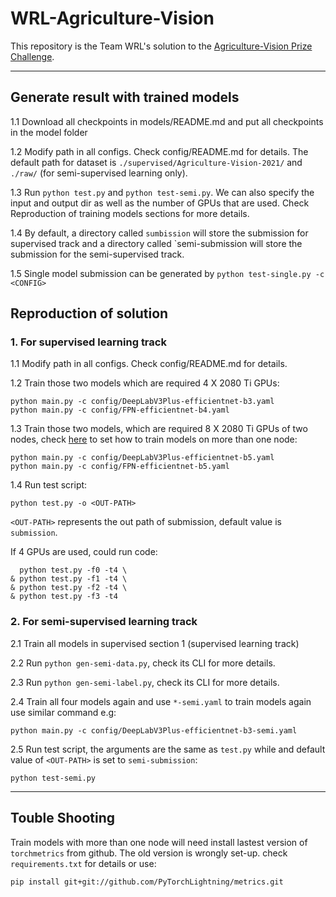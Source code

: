 # WRL-Agriculture-Vision
This repository is the Team WRL's solution to the [Agriculture-Vision Prize Challenge](https://www.agriculture-vision.com/agriculture-vision-2021/prize-challenge-2021).
***


## Generate result with trained models

1.1 Download all checkpoints in models/README.md and put all checkpoints in the model folder

1.2 Modify path in all configs. Check config/README.md for details. 
The default path for dataset is `./supervised/Agriculture-Vision-2021/` 
and `./raw/` (for semi-supervised learning only).

1.3 Run `python test.py` and `python test-semi.py`. We can also specify the input
and output dir as well as the number of GPUs that are used.
Check Reproduction of training models sections for more details.

1.4 By default, a directory called `sumbission` will store the submission for supervised track
and a directory called `semi-submission will store the submission for the semi-supervised track.

1.5 Single model submission can be generated by `python test-single.py -c <CONFIG>` 

## Reproduction of solution
### 1. For supervised learning track

1.1 Modify path in all configs. Check config/README.md for details.

1.2 Train those two models which are required 4 X 2080 Ti GPUs:

    python main.py -c config/DeepLabV3Plus-efficientnet-b3.yaml
    python main.py -c config/FPN-efficientnet-b4.yaml 
    
1.3 Train those two models, which are required 8 X 2080 Ti GPUs of two nodes, 
    check [here](https://pytorch-lightning.readthedocs.io/en/latest/clouds/cluster.html)
    to set how to train models on more than one node:

    python main.py -c config/DeepLabV3Plus-efficientnet-b5.yaml
    python main.py -c config/FPN-efficientnet-b5.yaml
   
1.4 Run test script:  

    python test.py -o <OUT-PATH>

`<OUT-PATH>` represents the out path of submission, default value is `submission`. 

If 4 GPUs are used, could run code:
    
      python test.py -f0 -t4 \
    & python test.py -f1 -t4 \
    & python test.py -f2 -t4 \
    & python test.py -f3 -t4 

### 2. For semi-supervised learning track

2.1 Train all models in supervised section 1 (supervised learning track)

2.2 Run `python gen-semi-data.py`, check its CLI for more details.

2.3 Run `python gen-semi-label.py`, check its CLI for more details.

2.4 Train all four models again and use `*-semi.yaml` to
train models again use similar command e.g:

    python main.py -c config/DeepLabV3Plus-efficientnet-b3-semi.yaml

2.5 Run test script, the arguments are the same as `test.py` 
while and default value of `<OUT-PATH>` is set to `semi-submission`:  
    
    python test-semi.py
    
***

## Touble Shooting

Train models with more than one node will need install lastest version of `torchmetrics` from github. The old version is wrongly set-up. check `requirements.txt` for details or use:
   
    pip install git+git://github.com/PyTorchLightning/metrics.git
  


